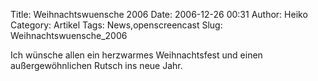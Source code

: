 Title: Weihnachtswuensche 2006
Date: 2006-12-26 00:31
Author: Heiko
Category: Artikel
Tags: News,openscreencast
Slug: Weihnachtswuensche_2006

Ich wünsche allen ein herzwarmes Weihnachtsfest und einen außergewöhnlichen
Rutsch ins neue Jahr.

